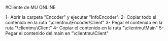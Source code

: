 #Cliente de MU ONLINE

1- Abrir la carpeta "Encoder" y ejecutar "InfoEncoder".
2- Copiar todo el contenido en la ruta "\clientmu\Encoder\Client"
3- Pegar el contenido en la ruta "\clientmu\Client"
4- Copiar el contenido en la ruta "\clientmu\Main"
5- Pegar el contenido del main en "\clientmu\Client"
